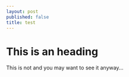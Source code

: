 ```yaml
---
layout: post
published: false
title: test
---
```


# This is an heading

This is not and you may want to see it anyway...
